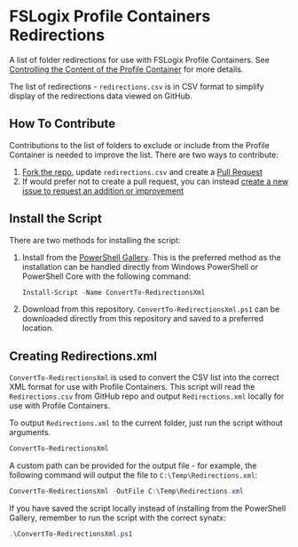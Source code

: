 # FSLogix Profile Containers Redirections

A list of folder redirections for use with FSLogix Profile Containers. See [Controlling the Content of the Profile Container](https://docs.fslogix.com/display/20170529/Controlling+the+Content+of+the+Profile+Container) for more details.

The list of redirections - `redirections.csv` is in CSV format to simplify display of the redirections data viewed on GitHub.

## How To Contribute

Contributions to the list of folders to exclude or include from the Profile Container is needed to improve the list. There are two ways to contribute:

1. [Fork the repo](https://help.github.com/en/articles/fork-a-repo), update `redirections.csv` and create a [Pull Request](https://help.github.com/en/desktop/contributing-to-projects/creating-a-pull-request)
2. If would prefer not to create a pull request, you can instead [create a new issue to request an addition or improvement](https://github.com/aaronparker/FSLogix/issues/new?assignees=&labels=&template=custom.md&title=)

## Install the Script

There are two methods for installing the script:

1. Install from the [PowerShell Gallery](https://www.powershellgallery.com/packages/ConvertTo-RedirectionsXml/). This is the preferred method as the installation can be handled directly from Windows PowerShell or PowerShell Core with the following command:

    ```powershell
    Install-Script -Name ConvertTo-RedirectionsXml
    ```

2. Download from this repository. `ConvertTo-RedirectionsXml.ps1` can be downloaded directly from this repository and saved to a preferred location.

## Creating Redirections.xml

`ConvertTo-RedirectionsXml` is used to convert the CSV list into the correct XML format for use with Profile Containers. This script will read the `Redirections.csv` from GitHub repo and output `Redirections.xml` locally for use with Profile Containers.

To output `Redirections.xml` to the current folder, just run the script without arguments.

```powershell
ConvertTo-RedirectionsXml
```

A custom path can be provided for the output file - for example, the following command will output the file to `C:\Temp\Redirections.xml`:

```powershell
ConvertTo-RedirectionsXml -OutFile C:\Temp\Redirections.xml
```

If you have saved the script locally instead of installing from the PowerShell Gallery, remember to run the script with the correct synatx:

```powershell
.\ConvertTo-RedirectionsXml.ps1
```
